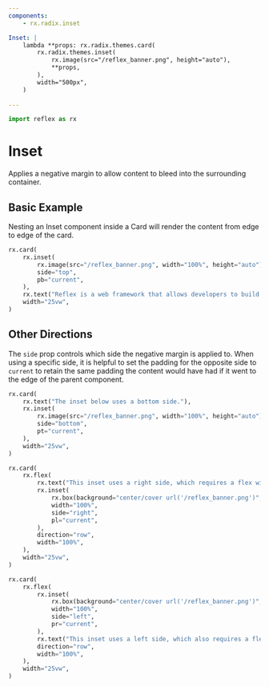 ```yaml
---
components:
    - rx.radix.inset

Inset: |
    lambda **props: rx.radix.themes.card(
        rx.radix.themes.inset(
            rx.image(src="/reflex_banner.png", height="auto"),
            **props,
        ),
        width="500px",
    )
    
---
```


```python exec
import reflex as rx
```

# Inset

Applies a negative margin to allow content to bleed into the surrounding container.

## Basic Example

Nesting an Inset component inside a Card will render the content from edge to edge of the card.

```python demo
rx.card(
    rx.inset(
        rx.image(src="/reflex_banner.png", width="100%", height="auto"),
        side="top",
        pb="current",
    ),
    rx.text("Reflex is a web framework that allows developers to build their app in pure Python."),
    width="25vw",
)
```

## Other Directions

The `side` prop controls which side the negative margin is applied to. When using a specific side,
it is helpful to set the padding for the opposite side to `current` to retain the same padding the
content would have had if it went to the edge of the parent component.

```python demo
rx.card(
    rx.text("The inset below uses a bottom side."),
    rx.inset(
        rx.image(src="/reflex_banner.png", width="100%", height="auto"),
        side="bottom",
        pt="current",
    ),
    width="25vw",
)
```

```python demo
rx.card(
    rx.flex(
        rx.text("This inset uses a right side, which requires a flex with direction row."),
        rx.inset(
            rx.box(background="center/cover url('/reflex_banner.png')", height="100%"),
            width="100%",
            side="right",
            pl="current",
        ),
        direction="row",
        width="100%",
    ),
    width="25vw",
)
```

```python demo
rx.card(
    rx.flex(
        rx.inset(
            rx.box(background="center/cover url('/reflex_banner.png')", height="100%"),
            width="100%",
            side="left",
            pr="current",
        ),
        rx.text("This inset uses a left side, which also requires a flex with direction row."),
        direction="row",
        width="100%",
    ),
    width="25vw",
)
```
